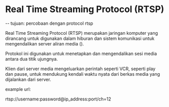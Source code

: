 # Real Time Streaming Protocol (RTSP)
-- tujuan: percobaan dengan protocol rtsp

Real Time Streaming Protocol (RTSP) merupakan jaringan komputer yang dirancang untuk digunakan dalam hiburan dan sistem komunikasi untuk mengendalikan server aliran media ().

Protokol ini digunakan untuk menetapkan dan mengendalikan sesi media antara dua titik ujungnya.

Klien dari server media mengeluarkan perintah seperti VCR, seperti play dan pause, untuk mendukung kendali waktu nyata dari berkas media yang dijalankan dari server. 

example url:

rtsp://username:password@ip_address:port/ch=12
